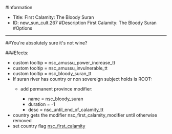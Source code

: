 #Information
 - Title: First Calamity: The Bloody Suran
 - ID: new_sun_cult.267
#Description
First Calamity: The Bloody Suran
#Options

___
##You're absolutely sure it's not wine?

###Efects:<ul><li>custom tooltip = nsc_amussu_power_increase_tt</li><li>custom tooltip = nsc_amussu_invulnerable_tt</li><li>custom tooltip = nsc_bloody_suran_tt</li><li>If suran river has country or non sovereign subject holds is ROOT:</li><ul><li>add permanent province modifier:</li><ul><li>name = nsc_bloody_suran</li><li>duration = -1</li><li>desc = nsc_until_end_of_calamity_tt</li></ul></ul><li>country gets the modifier nsc_first_calamity_modifier until otherwise removed</li><li>set country flag [nsc_first_calamity](../flags/nsc_first_calamity.md)</li></ul>
